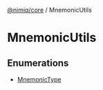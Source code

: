 [@nimiq/core](../../../globals.md) / MnemonicUtils

# MnemonicUtils

## Enumerations

- [MnemonicType](enumerations/MnemonicType.md)
